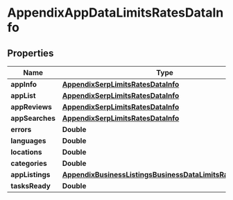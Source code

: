

# AppendixAppDataLimitsRatesDataInfo


## Properties

| Name | Type | Description | Notes |
|------------ | ------------- | ------------- | -------------|
|**appInfo** | [**AppendixSerpLimitsRatesDataInfo**](AppendixSerpLimitsRatesDataInfo.md) |  |  [optional] |
|**appList** | [**AppendixSerpLimitsRatesDataInfo**](AppendixSerpLimitsRatesDataInfo.md) |  |  [optional] |
|**appReviews** | [**AppendixSerpLimitsRatesDataInfo**](AppendixSerpLimitsRatesDataInfo.md) |  |  [optional] |
|**appSearches** | [**AppendixSerpLimitsRatesDataInfo**](AppendixSerpLimitsRatesDataInfo.md) |  |  [optional] |
|**errors** | **Double** |  |  [optional] |
|**languages** | **Double** |  |  [optional] |
|**locations** | **Double** |  |  [optional] |
|**categories** | **Double** |  |  [optional] |
|**appListings** | [**AppendixBusinessListingsBusinessDataLimitsRatesDataInfo**](AppendixBusinessListingsBusinessDataLimitsRatesDataInfo.md) |  |  [optional] |
|**tasksReady** | **Double** |  |  [optional] |



